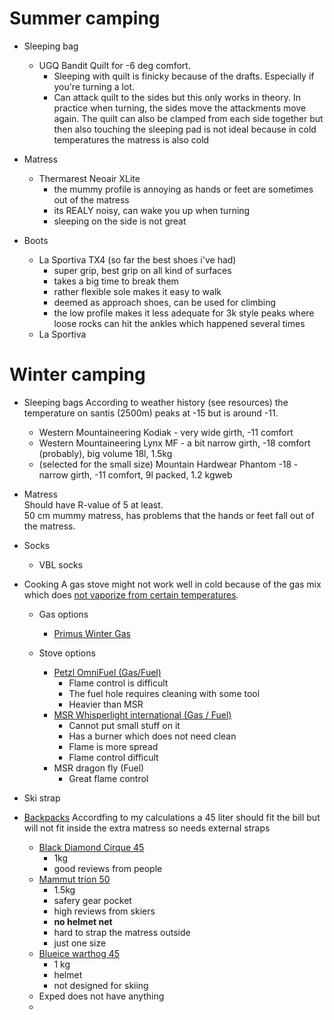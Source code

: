# Summer camping
  
  - Sleeping bag
    * UGQ Bandit Quilt for -6 deg comfort.
      * Sleeping with quilt is finicky because of the drafts. Especially if you're turning a lot.
      * Can attack quilt to the sides but this only works in theory. In practice when turning, the sides move the attackments move again. The quilt can also be clamped from each side together but then also touching the sleeping pad is not ideal because in cold temperatures the matress is also cold
  
  - Matress
    * Thermarest Neoair XLite
      * the mummy profile is annoying as hands or feet are sometimes out of the matress
      * its REALY noisy, can wake you up when turning
      * sleeping on the side is not great
  
  - Boots
    * La Sportiva TX4 (so far the best shoes i've had)
      * super grip, best grip on all kind of surfaces
      * takes a big time to break them
      * rather flexible sole makes it easy to walk
      * deemed as approach shoes, can be used for climbing
      * the low profile makes it less adequate for 3k style peaks where loose rocks can hit the ankles which happened several times
    * La Sportiva 

# Winter camping


  - Sleeping bags
    According to weather history (see resources) the temperature on santis (2500m) peaks at -15 but is around -11.
    * Western Mountaineering Kodiak - very wide girth, -11 comfort
    * Western Mountaineering Lynx MF - a bit narrow girth, -18 comfort (probably), big volume 18l, 1.5kg
    * (selected for the small size)  Mountain Hardwear Phantom -18 - narrow girth, -11 comfort, 9l packed, 1.2 kgweb

  - Matress  
    Should have R-value of 5 at least.   
    50 cm mummy matress, has problems that the hands or feet fall out of the matress.  

  - Socks
    * VBL socks


  - Cooking
    A gas stove might not work well in cold because of the gas mix which does [not vaporize from certain temperatures](https://www.outdoors.org/resources/amc-outdoors/gear/why-do-canister-stoves-fail-in-cold/).   
    
    - Gas options
      * [Primus Winter Gas](https://www.primusequipment.com/eu/en-gb/service-center/user-guides/gas-guide)
   
    - Stove options
      * [Petzl OmniFuel (Gas/Fuel)](https://www.youtube.com/watch?v=8wYzC6A8auM)
        * Flame control is difficult
        * The fuel hole requires cleaning with some tool
        * Heavier than MSR
      * [MSR Whisperlight international (Gas / Fuel)](https://www.youtube.com/watch?v=8wYzC6A8auM)
        * Cannot put small stuff on it 
        * Has a burner which does not need clean
        * Flame is more spread
        * Flame control difficult
      * MSR dragon fly (Fuel)
        * Great flame control
  - Ski strap
  - [Backpacks](https://www.berg-freunde.ch/tourenrucksaecke/volumen--45-59/fuer--unisex/?bfc-fuer[]=maenner)
    Accordfing to my calculations a 45 liter should fit the bill but will not fit inside the extra matress so needs external straps
    * [Black Diamond Cirque 45](https://www.blackdiamondequipment.com/en_US/product/cirque-45-pack/)
      * 1kg
      * good reviews from people 
    * [Mammut trion 50](https://www.mammut.com/ch/de/products/2520-00850/trion-50) 
      * 1.5kg
      * safery gear pocket 
      * high reviews from skiers
      * **no helmet net**
      * hard to strap the matress outside
      * just one size
    * [Blueice warthog 45](https://ch.blueice.com/products/warthog-45l-pack)
      * 1 kg
      * helmet
      * not designed for skiing
    * Exped does not have anything
    * 
